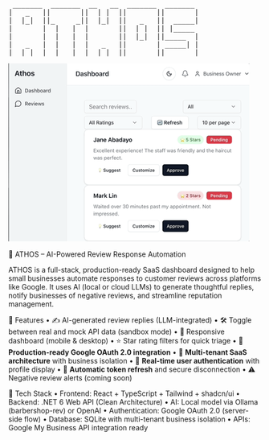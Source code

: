<pre>
 _______  _______  __   __  _______  _______ 
|   _   ||       ||  | |  ||       ||       |
|  |_|  ||_     _||  |_|  ||   _   ||  _____|
|       |  |   |  |       ||  | |  || |_____ 
|       |  |   |  |       ||  |_|  ||_____  |
|   _   |  |   |  |   _   ||       | _____| |
|__| |__|  |___|  |__| |__||_______||_______| 
</pre>

![prescreenTool](images/demo_ATHOS.gif)

🧠 ATHOS – AI-Powered Review Response Automation

ATHOS is a full-stack, production-ready SaaS dashboard designed to help small businesses automate responses to customer reviews across platforms like Google. It uses AI (local or cloud LLMs) to generate thoughtful replies, notify businesses of negative reviews, and streamline reputation management.

🔧 Features
	•	✍️ AI-generated review replies (LLM-integrated)
	•	🛠 Toggle between real and mock API data (sandbox mode)
	•	📱 Responsive dashboard (mobile & desktop)
	•	⭐ Star rating filters for quick triage
	•	🔐 **Production-ready Google OAuth 2.0 integration** 
	•	🏢 **Multi-tenant SaaS architecture** with business isolation
	•	👤 **Real-time user authentication** with profile display
	•	🔄 **Automatic token refresh** and secure disconnection
	•	⚠️ Negative review alerts (coming soon)

🧰 Tech Stack
	•	Frontend: React + TypeScript + Tailwind + shadcn/ui
	•	Backend: .NET 6 Web API (Clean Architecture)
	•	AI: Local model via Ollama (barbershop-rev) or OpenAI
	•	Authentication: Google OAuth 2.0 (server-side flow)
	•	Database: SQLite with multi-tenant business isolation
	•	APIs: Google My Business API integration ready

